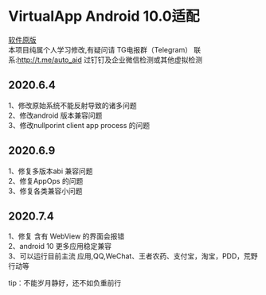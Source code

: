  #    VirtualApp Android 10.0适配

[软件原版](https://github.com/asLody/VirtualApp)<br>
本项目纯属个人学习修改,有疑问请 TG电报群（Telegram） 联系:http://t.me/auto_aid
过钉钉及企业微信检测或其他虚拟检测


## 2020.6.4<br>
   1、修改原始系统不能反射导致的诸多问题<br>
   2、修改android 版本兼容问题<br>
   3、修改nullporint client app process 的问题<br>
   
## 2020.6.9<br>
   1、修复多版本abi 兼容问题<br>
   2、修复AppOps 的问题<br>
   3、修复各类兼容小问题<br>

## 2020.7.4<br>
   1、修复 含有 WebView 的界面会报错 <br>
   2、android 10 更多应用稳定兼容<br>
   3、可以运行目前主流 应用,QQ,WeChat、王者农药、支付宝，淘宝，PDD，荒野行动等<br>
   

   
tip：不能岁月静好，还不如负重前行
